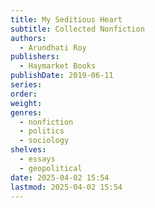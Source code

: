 ```yaml
---
title: My Seditious Heart
subtitle: Collected Nonfiction
authors:
  - Arundhati Roy
publishers:
  - Haymarket Books
publishDate: 2019-06-11
series: 
order: 
weight: 
genres:
  - nonfiction
  - politics
  - sociology
shelves:
  - essays
  - geopolitical
date: 2025-04-02 15:54
lastmod: 2025-04-02 15:54
---
```

